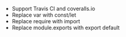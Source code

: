 - Support Travis CI and coveralls.io
- Replace var with const/let
- Replace require with import
- Replace module.exports with export default
